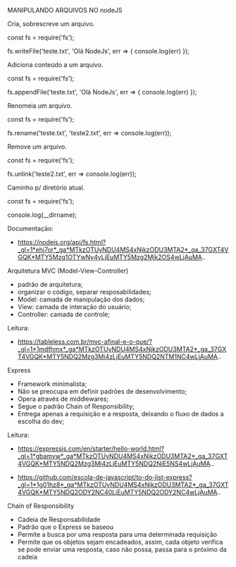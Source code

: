 MANIPULANDO ARQUIVOS NO nodeJS


Cria, sobrescreve um arquivo.

const fs = require('fs');

fs.writeFile('teste.txt', 'Olá NodeJs', err => {
    console.log(err)
});



Adiciona conteúdo a um arquivo.

const fs = require('fs');

fs.appendFile('teste.txt', 'Olá NodeJs', err => {
    console.log(err)
});



Renomeia um arquivo.

const fs = require('fs');

fs.rename('teste.txt', 'teste2.txt', err => console.log(err));



Remove um arquivo.

const fs = require('fs');

fs.unlink('teste2.txt', err => console.log(err));



Caminho p/ diretório atual.

const fs = require('fs');

console.log(__dirname);


Documentação:

- https://nodejs.org/api/fs.html?_gl=1*ehi7or*_ga*MTkzOTUyNDU4MS4xNjkzODU3MTA2*_ga_37GXT4VGQK*MTY5Mzg1OTYwNy4yLjEuMTY5Mzg2Mjk2OS4wLjAuMA..



Arquitetura MVC (Model-View-Controller)

- padrão de arquitetura;
- organizar o código, separar resposabilidades;
- Model: camada de manipulação dos dados;
- View: camada de interação do usuário;
- Controller: camada de controle;


Leitura:

- https://tableless.com.br/mvc-afinal-e-o-que/?_gl=1*1mdfhmx*_ga*MTkzOTUyNDU4MS4xNjkzODU3MTA2*_ga_37GXT4VGQK*MTY5NDQ2Mzg3Mi4zLjEuMTY5NDQ2NTM1NC4wLjAuMA..


Express

- Framework minimalista;
- Não se preocupa em definir padrões de desenvolvimento;
- Opera através de middlewares;
- Segue o padrão Chain of Responsibility;
- Entrega apenas a requisição e a resposta, deixando o fluxo de dados a escolha do dev;


Leitura:

- https://expressjs.com/en/starter/hello-world.html?_gl=1*gbamyw*_ga*MTkzOTUyNDU4MS4xNjkzODU3MTA2*_ga_37GXT4VGQK*MTY5NDQ2Mzg3Mi4zLjEuMTY5NDQ2NjE5NS4wLjAuMA..

- https://github.com/escola-de-javascript/to-do-list-express?_gl=1*1g01hz8*_ga*MTkzOTUyNDU4MS4xNjkzODU3MTA2*_ga_37GXT4VGQK*MTY5NDQ2ODY2NC40LjEuMTY5NDQ2ODY2NC4wLjAuMA..


Chain of Responsibility

- Cadeia de Responsabilidade
- Padrão que o Express se baseou
- Permite a busca por uma resposta para uma determinada requisição
- Permite que os objetos sejam encadeados, assim, cada objeto verifica se pode enviar uma resposta, caso não possa, passa para o próximo da cadeia
